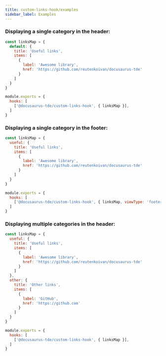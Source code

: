 ```yaml
---
title: custom-links-hook/examples
sidebar_label: Examples
---
```


### Displaying a single category in the header:

```javascript
const linksMap = {
  default: {
    title: 'Useful links',
    items: [
      {
        label: 'Awesome library',
        href: 'https://github.com/reutenkoivan/docusaurus-tde'
      }
    ]
  }
}

module.exports = {
  hooks: [
    ['@docusaurus-tde/custom-links-hook', { linksMap }],
  ]
}
```

### Displaying a single category in the footer:

```javascript
const linksMap = {
  useful: {
    title: 'Useful links',
    items: [
      {
        label: 'Awesome library',
        href: 'https://github.com/reutenkoivan/docusaurus-tde'
      }
    ]
  }
}

module.exports = {
  hooks: [
    ['@docusaurus-tde/custom-links-hook', { linksMap, viewType: 'footer' }],
  ]
}
```

### Displaying multiple categories in the header:

```javascript
const linksMap = {
  useful: {
    title: 'Useful links',
    items: [
      {
        label: 'Awesome library',
        href: 'https://github.com/reutenkoivan/docusaurus-tde'
      }
    ]
  },
  other: {
    title: 'Other links',
    items: [
      {
        label: 'GitHub',
        href: 'https://github.com'
      }
    ]
  }
}

module.exports = {
  hooks: [
    ['@docusaurus-tde/custom-links-hook', { linksMap }],
  ]
}
```
